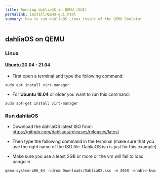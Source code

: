 ```yaml
---
title: Running dahliaOS in QEMU (GUI)
permalink: install/QEMU-gui.html
summary: How to run dahliaOS Linux inside of the QEMU Emulator
---
```

## dahliaOS on QEMU

### Linux

#### Ubuntu 20.04 - 21.04
- First open a terminal and type the following command:

```
sudo apt install virt-manager
```

- For **Ubuntu 18.04** or older you want to run this command: 

```
sudo apt-get install virt-manager
```

### Run dahliaOS
- Download the dahliaOS latest ISO from: https://github.com/dahliaos/releases/releases/latest

- Then type the following command in the terminal (make sure that you use the right name of the ISO file. DahliaOS.iso is just for this example)

- Make sure you use a least 2GB or more or the vm will fail to load pangolin

```
qemu-system-x86_64 -cdrom Downloads/DahliaOS.iso -m 2048 -enable-kvm
```
